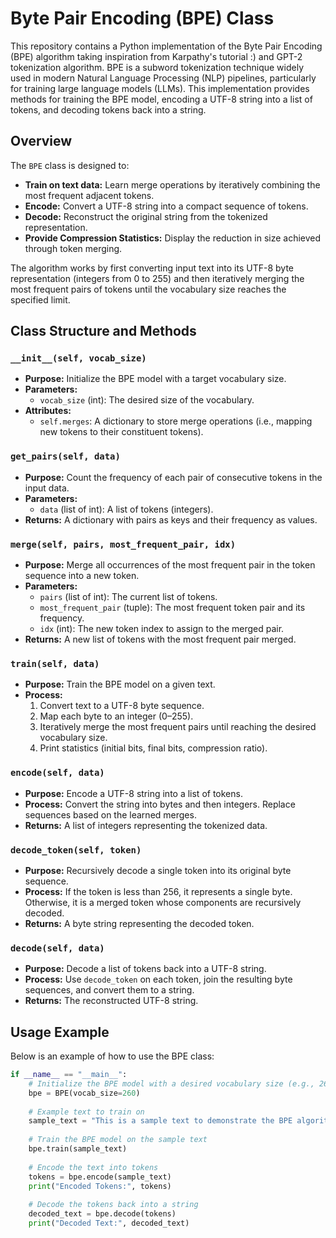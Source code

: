 # Byte Pair Encoding (BPE) Class

This repository contains a Python implementation of the Byte Pair Encoding (BPE) algorithm taking inspiration from Karpathy's tutorial :) and GPT-2 tokenization algorithm. BPE is a subword tokenization technique widely used in modern Natural Language Processing (NLP) pipelines, particularly for training large language models (LLMs). This implementation provides methods for training the BPE model, encoding a UTF-8 string into a list of tokens, and decoding tokens back into a string.

## Overview

The `BPE` class is designed to:
- **Train on text data:** Learn merge operations by iteratively combining the most frequent adjacent tokens.
- **Encode:** Convert a UTF-8 string into a compact sequence of tokens.
- **Decode:** Reconstruct the original string from the tokenized representation.
- **Provide Compression Statistics:** Display the reduction in size achieved through token merging.

The algorithm works by first converting input text into its UTF-8 byte representation (integers from 0 to 255) and then iteratively merging the most frequent pairs of tokens until the vocabulary size reaches the specified limit.

## Class Structure and Methods

### `__init__(self, vocab_size)`
- **Purpose:** Initialize the BPE model with a target vocabulary size.
- **Parameters:**
  - `vocab_size` (int): The desired size of the vocabulary.
- **Attributes:**
  - `self.merges`: A dictionary to store merge operations (i.e., mapping new tokens to their constituent tokens).

### `get_pairs(self, data)`
- **Purpose:** Count the frequency of each pair of consecutive tokens in the input data.
- **Parameters:**
  - `data` (list of int): A list of tokens (integers).
- **Returns:** A dictionary with pairs as keys and their frequency as values.

### `merge(self, pairs, most_frequent_pair, idx)`
- **Purpose:** Merge all occurrences of the most frequent pair in the token sequence into a new token.
- **Parameters:**
  - `pairs` (list of int): The current list of tokens.
  - `most_frequent_pair` (tuple): The most frequent token pair and its frequency.
  - `idx` (int): The new token index to assign to the merged pair.
- **Returns:** A new list of tokens with the most frequent pair merged.

### `train(self, data)`
- **Purpose:** Train the BPE model on a given text.
- **Process:**
  1. Convert text to a UTF-8 byte sequence.
  2. Map each byte to an integer (0–255).
  3. Iteratively merge the most frequent pairs until reaching the desired vocabulary size.
  4. Print statistics (initial bits, final bits, compression ratio).

### `encode(self, data)`
- **Purpose:** Encode a UTF-8 string into a list of tokens.
- **Process:** Convert the string into bytes and then integers. Replace sequences based on the learned merges.
- **Returns:** A list of integers representing the tokenized data.

### `decode_token(self, token)`
- **Purpose:** Recursively decode a single token into its original byte sequence.
- **Process:** If the token is less than 256, it represents a single byte. Otherwise, it is a merged token whose components are recursively decoded.
- **Returns:** A byte string representing the decoded token.

### `decode(self, data)`
- **Purpose:** Decode a list of tokens back into a UTF-8 string.
- **Process:** Use `decode_token` on each token, join the resulting byte sequences, and convert them to a string.
- **Returns:** The reconstructed UTF-8 string.

## Usage Example

Below is an example of how to use the BPE class:

```python
if __name__ == "__main__":
    # Initialize the BPE model with a desired vocabulary size (e.g., 260)
    bpe = BPE(vocab_size=260)
    
    # Example text to train on
    sample_text = "This is a sample text to demonstrate the BPE algorithm. It compresses data by merging frequent token pairs."
    
    # Train the BPE model on the sample text
    bpe.train(sample_text)
    
    # Encode the text into tokens
    tokens = bpe.encode(sample_text)
    print("Encoded Tokens:", tokens)
    
    # Decode the tokens back into a string
    decoded_text = bpe.decode(tokens)
    print("Decoded Text:", decoded_text)
